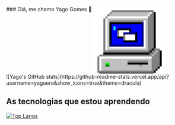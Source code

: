 <div style="display: flex;">
### Olá, me chamo Yago Gomes 👋 <img src="https://raw.githubusercontent.com/TheDudeThatCode/TheDudeThatCode/master/Assets/PC.gif" style="width: 40%;">
</div>
![Yago's GitHub stats](https://github-readme-stats.vercel.app/api?username=yaguera&show_icons=true&theme=dracula)

## As tecnologias que estou aprendendo

[![Top Langs](https://github-readme-stats.vercel.app/api/top-langs/?username=yaguera)](https://github.com/yaguera/github-readme-stats)
